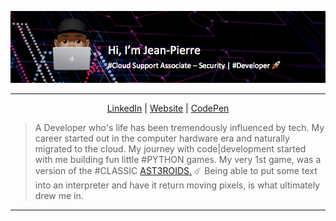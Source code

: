 
![banner](banner.png)

- - -

<p align="center">
  <a href="https://www.linkedin.com/in/jean-pierre-julius-872ba240">LinkedIn</a> | <a href="https://www.jeanpierrejulius.com/">Website</a> | <a href="https://codepen.io/juljeanpierre">CodePen</a>
</p>



> A Developer who's life has been tremendously influenced by tech. My career started out in the computer hardware era and naturally migrated to the cloud. My journey with code|development started with me building fun little #PYTHON games. My very 1st game, was a version of the #CLASSIC [AST3ROIDS.](http://www.codeskulptor.org/#user40_5BUYA3jSYy_1.py) ☄️ Being able to put some text into an interpreter and have it return moving pixels, is what ultimately drew me in.

- - -

